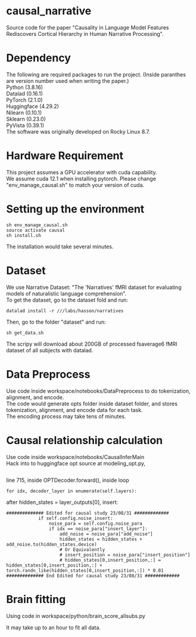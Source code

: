 # causal_narrative
Source code for the paper "Causality in Language Model Features Rediscovers Cortical Hierarchy in Human Narrative Processing".

# Dependency
The following are required packages to run the project. (Inside paranthes are version number used when writing the paper.)  
Python (3.8.16)  
Datalad (0.16.1)  
PyTorch (2.1.0)  
Huggingface (4.29.2)  
Nilearn (0.10.1)  
Sklearn (0.23.0)  
PyVista (0.39.1)  
The software was originally developed on Rocky Linux 8.7.

# Hardware Requirement
This project assumes a GPU accelerator with cuda capability.  
We assume cuda 12.1 when installing pytorch. Please change "env_manage_causal.sh" to match your version of cuda.

# Setting up the environment
```
sh env_manage_causal.sh
source activate causal
sh install.sh
```

The installation would take several minutes.

# Dataset
We use Narrative Dataset:
"The 'Narratives' fMRI dataset for evaluating models of naturalistic language comprehension".  
To get the dataset, go to the dataset fold and run:
```
datalad install -r ///labs/hasson/narratives
```
Then, go to the folder "dataset" and run:
```
sh get_data.sh
```
The scripy will download about 200GB of processed fsaverage6 fMRI dataset of all subjects with datalad.

# Data Preprocess
Use code inside workspace/notebooks/DataPreprocess to do tokenization, alignment, and encode.  
The code would generate opts folder inside dataset folder, and stores tokenization, alignment, and encode data for each task.  
The encoding process may take tens of minutes.

# Causal relationship calculation
Use code inside workspace/notebooks/CausalInferMain  
Hack into to huggingface opt source at modeling_opt.py,
```.../anaconda3/envs/causal/lib/python3.8/site-packages/transformers/models/opt/modeling_opt.py
```
line 715, inside OPTDecoder.forward(), inside loop 
```
for idx, decoder_layer in enumerate(self.layers):
```
after hidden_states = layer_outputs[0], insert:
```
############## Edited for causal study 23/08/31 #############
            if self.config.noise_insert:
                noise_para = self.config.noise_para
                if idx == noise_para["insert_layer"]:
                    add_noise = noise_para["add_noise"]
                    hidden_states = hidden_states + add_noise.to(hidden_states.device)
                    # Or Equivalently
                    # insert_position = noise_para["insert_position"]
                    # hidden_states[0,insert_position,:] = hidden_states[0,insert_position,:] + torch.randn_like(hidden_states[0,insert_position,:]) * 0.01
############## End Edited for causal study 23/08/31 #############
```
# Brain fitting
Using code in workspace/python/brain_score_allsubs.py

It may take up to an hour to fit all data.


